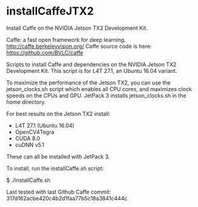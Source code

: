 # installCaffeJTX2
Install Caffe on the NVIDIA Jetson TX2 Development Kit.

Caffe: a fast open framework for deep learning. http://caffe.berkeleyvision.org/
Caffe source code is here: https://github.com/BVLC/caffe

Scripts to install Caffe and dependencies on the NVIDIA Jetson TX2 Development Kit.
This script is for L4T 27.1, an Ubuntu 16.04 variant. 

To maximize the performance of the Jetson TX2, you can use the jetson_clocks.sh script which enables all CPU cores, and maximizes clock speeds on the CPUs and GPU. JetPack 3 installs jetson_clocks.sh in the home directory.

For best results on the Jetson TX2 install:

<ul>
<li>L4T 27.1 (Ubuntu 16.04)</li>
<li>OpenCV4Tegra</li>
<li>CUDA 8.0</li>
<li>cuDNN v5.1</li>
</ul>

These can all be installed with JetPack 3.

To install, run the installCaffe.sh script:

$ ./installCaffe.sh


Last tested with last Github Caffe commit: 317d162acbe420c4b2d1faa77b5c18a3841c444c

